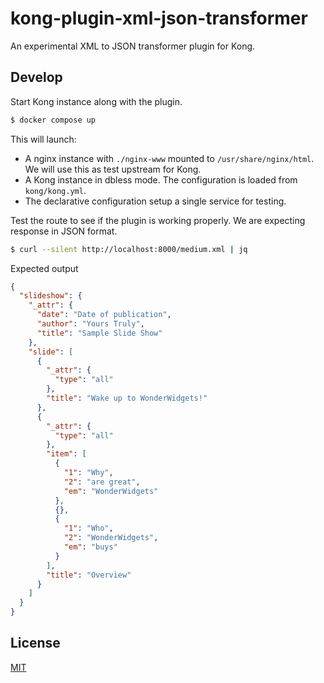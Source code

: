 # kong-plugin-xml-json-transformer

An experimental XML to JSON transformer plugin for Kong.

## Develop

Start Kong instance along with the plugin.

```sh
$ docker compose up
```

This will launch:

- A nginx instance with `./nginx-www` mounted to `/usr/share/nginx/html`. We will use this as test upstream for Kong.
- A Kong instance in dbless mode. The configuration is loaded from `kong/kong.yml`.
- The declarative configuration setup a single service for testing.

Test the route to see if the plugin is working properly. We are expecting response in JSON format.

```sh
$ curl --silent http://localhost:8000/medium.xml | jq
```

Expected output

```json
{
  "slideshow": {
    "_attr": {
      "date": "Date of publication",
      "author": "Yours Truly",
      "title": "Sample Slide Show"
    },
    "slide": [
      {
        "_attr": {
          "type": "all"
        },
        "title": "Wake up to WonderWidgets!"
      },
      {
        "_attr": {
          "type": "all"
        },
        "item": [
          {
            "1": "Why",
            "2": "are great",
            "em": "WonderWidgets"
          },
          {},
          {
            "1": "Who",
            "2": "WonderWidgets",
            "em": "buys"
          }
        ],
        "title": "Overview"
      }
    ]
  }
}
```

## License

[MIT](./LICENSE)
